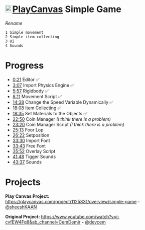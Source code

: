 # <img src="https://camo.githubusercontent.com/9c3ee1b0efa2df93815da0521ca3682144aeee895aa2b95d951dcd353d1109fa/68747470733a2f2f73332d65752d776573742d312e616d617a6f6e6177732e636f6d2f7374617469632e706c617963616e7661732e636f6d2f706c6174666f726d2f696d616765732f6c6f676f2f706c617963616e7661732d6c6f676f2d6d656469756d2e706e67" alt="verified" width="23" height="23">[PlayCanvas](https://developer.playcanvas.com/en/) Simple Game

_Rename_
```
1 Simple movement
2 Simple item collecting
3 UI
4 Sounds
```
# Progress
- [0:21](https://www.youtube.com/watch?v=i-cvfEW4Fq8) Editor ✅
- [3:07](https://www.youtube.com/watch?v=i-cvfEW4Fq8) Import Physics Engine ✅
- [5:57](https://www.youtube.com/watch?v=i-cvfEW4Fq8) Rigidbody ✅
- [8:11](https://www.youtube.com/watch?v=i-cvfEW4Fq8) Movement Script ✅ 
- [14:38](https://www.youtube.com/watch?v=i-cvfEW4Fq8) Change the Speed Variable Dynamically ✅
- [18:08](https://www.youtube.com/watch?v=i-cvfEW4Fq8) Item Collecting ✅ 
- [18:35](https://www.youtube.com/watch?v=i-cvfEW4Fq8) Set Materials to the Objects ✅
- [22:50](https://www.youtube.com/watch?v=i-cvfEW4Fq8) Coin Manager _(I think there is a problem)_
- [23:20](https://www.youtube.com/watch?v=i-cvfEW4Fq8) Coin Manager Script _(I think there is a problem)_
- [25:13](https://www.youtube.com/watch?v=i-cvfEW4Fq8) Foor Lop
- [26:22](https://www.youtube.com/watch?v=i-cvfEW4Fq8) Setposition
- [33:30](https://www.youtube.com/watch?v=i-cvfEW4Fq8) Import Font
- [33:43](https://www.youtube.com/watch?v=i-cvfEW4Fq8) Free Font
- [35:52](https://www.youtube.com/watch?v=i-cvfEW4Fq8) Overlay Script
- [41:48](https://www.youtube.com/watch?v=i-cvfEW4Fq8) Tigger Sounds
- [43:37](https://www.youtube.com/watch?v=i-cvfEW4Fq8) Sounds

# Projects
**Play Canvas Project:** https://playcanvas.com/project/1125831/overview/simple-game **-** [@sheeshKAAN](https://github.com/sheeshKAAN)

**Original Project:** https://www.youtube.com/watch?v=i-cvfEW4Fq8&ab_channel=CemDemir **-** [@devcem](https://github.com/devcem)
